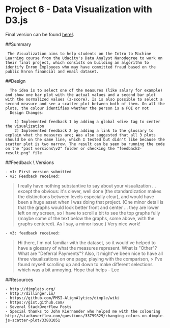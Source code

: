 # Project 6 - Data Visualization with D3.js


Final version can be found [here!](http://bl.ocks.org/dmenin/raw/d12a22521ad32cacc906).




##Summary

     The Visualization aims to help students on the Intro to Machine Learning course from the Udacity's Data Analyst Nanodegree to work on their final project, which consists on building an algorithm to identify Enron Employees who may have committed fraud based on the public Enron financial and email dataset.
   


##Design  
     
      The idea is to select one of the measures (like salary for example) and show one bar plot with the actual values and a second bar plot with the normalized values (z-score). Is is also possible to select a second measure and see a scatter plot between both of them. On all the plots, the colour identifies whether the person is a POI or not
      Design Changes:

    	1) Implemented feedback 1 by adding a global <div> tag to center the visualization
		2) Implemented feedback 2 by adding a link to the glossary to explain what the measures are; Was also suggested that all 3 plots should be on the same line, which I tested but didn't like because the scatter plot is two narrow. The result can be seen bu running the code on the "past versions\v2" folder or checking the "feedback2-result.png" file




##Feedback \ Versions

    - v1: First version submitted
    - v2: Feedback received:

> I really have nothing substantive to say about your visualization ... except the obvious: it's clever, well done (the standardization makes the distinctions between levels especially clear), and would have been a huge asset when I was doing that project.
> (One minor detail is that the graphs would look better front and center ... they are lower left on my screen, so I have to scroll a bit to see the top graphs fully (maybe some of the text below the graphs, some above, with the graphs centered). As I say, a minor issue.)
> Very nice work!


    - v3: feedback received:

> Hi there, I'm not familiar with the dataset, so it would've helped to have a glossary of what the measures represent. What is "Other"? What are "Deferral Payments"? Also, it might've been nice to have all three visualizations on one page; playing with the comparison, > I've found myself scrolling up and down to make different selections which was a bit annoying. Hope that helps - Lee



##Resources

    - http://dimplejs.org/
    - http://dillinger.io/
    - https://github.com/PMSI-AlignAlytics/dimple/wiki
	- https://gist.github.com/
    - Several StackOverflow Posts
    - Special thanks to John Kiernander who helped me with the colouring http://stackoverflow.com/questions/33799829/changing-colors-on-dimple-js-scatter-plot/33801051